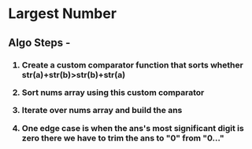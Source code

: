# Largest Number
<h2> 
Algo Steps -
</h2>
<h3>

1. Create a custom comparator function that sorts whether str(a)+str(b)>str(b)+str(a)

2. Sort nums array using this custom comparator  

3. Iterate over nums array and build the ans

4. One edge case is when the ans's most significant digit is zero there we have to trim the ans to "0" from "0..."
</h3>
